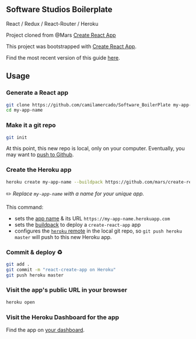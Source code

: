Software Studios Boilerplate
------------------------------
React / Redux / React-Router / Heroku

Project cloned from @Mars [Create React App](https://github.com/mars/create-react-app-buildpack)

This project was bootstrapped with [Create React App](https://github.com/facebookincubator/create-react-app).

Find the most recent version of this guide [here](https://github.com/facebookincubator/create-react-ap/blob/master/packages/react-scripts/template/README.md).

Usage
-----

### Generate a React app

```bash
git clone https://github.com/camilamercado/Software_BoilerPlate my-app-name
cd my-app-name
```

### Make it a git repo

```bash
git init
```

At this point, this new repo is local, only on your computer. Eventually, you may want to [push to Github](#push-to-github).

### Create the Heroku app

```bash
heroku create my-app-name --buildpack https://github.com/mars/create-react-app-buildpack.git
```

✏️ *Replace `my-app-name` with a name for your unique app.*

This command:

* sets the [app name](https://devcenter.heroku.com/articles/creating-apps#creating-a-named-app) & its URL `https://my-app-name.herokuapp.com`
* sets the [buildpack](https://devcenter.heroku.com/articles/buildpacks) to deploy a `create-react-app` app
* configures the [`heroku` remote](https://devcenter.heroku.com/articles/git#creating-a-heroku-remote) in the local git repo, so `git push heroku master` will push to this new Heroku app.

### Commit & deploy ♻️

```bash
git add .
git commit -m "react-create-app on Heroku"
git push heroku master
```

### Visit the app's public URL in your browser

```bash
heroku open
```

### Visit the Heroku Dashboard for the app

Find the app on [your dashboard](https://dashboard.heroku.com).
